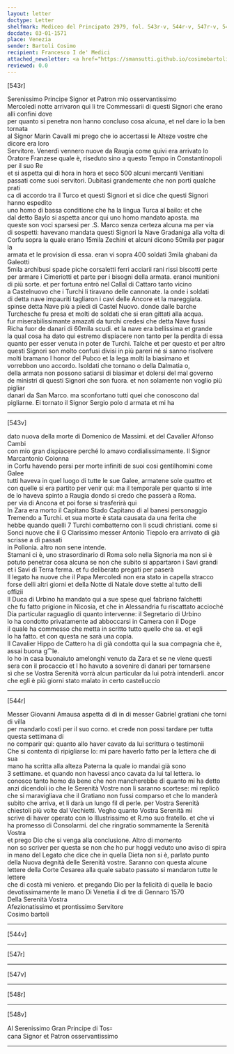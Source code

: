```yaml
---
layout: letter
doctype: Letter
shelfmark: Mediceo del Principato 2979, fol. 543r-v, 544r-v, 547r-v, 548r-v
docdate: 03-01-1571
place: Venezia
sender: Bartoli Cosimo
recipient: Francesco I de' Medici
attached_newsletter: <a href="https://smansutti.github.io/cosimobartoli/texts/3080_224/">3080_224</a>
reviewed: 0.0
---
```


[543r]  
  
  
Serenissimo Principe Signor et Patron mio osservantissimo  
Mercoledi notte arrivaron qui li tre Commessarii di questi Signori che erano alli confini dove  
per quanto si penetra non hanno concluso cosa alcuna, et nel dare io la ben tornata  
al Signor Marin Cavalli mi prego che io accertassi le Alteze vostre che dicore era loro  
Servitore. Venerdì vennero nuove da Raugia come quivi era arrivato lo  
Oratore Franzese quale è, riseduto sino a questo Tempo in Constantinopoli per il suo Re  
et si aspetta qui di hora in hora et seco 500 alcuni mercanti Venitiani  
passati come suoi servitori. Dubitasi grandemente che non porti qualche prati  
ca di accordo tra il Turco et questi Signori et si dice che questi Signori hanno espedito  
uno homo di bassa conditione che ha la lingua Turca al bailo: et che  
dal detto Baylo si aspetta ancor qui uno homo mandato aposta. ma  
queste son voci sparsesi per .S. Marco senza certeza alcuna ma per via  
di sospetti: havevano mandata questi Signori la Nave Gradaniga alla volta di  
Corfu sopra la quale erano 15mila Zechini et alcuni dicono 50mila per pagar la  
armata et le provision di essa. eran vi sopra 400 soldati 3mila ghabani da Galeotti  
5mila archibusi spade piche corsaletti ferri acciarii rani rissi biscotti perte  
per armare i Cimeriotti et parte per i bisogni della armata. eranoi munitioni  
di più sorte. et per fortuna entrò nel Callal di Cattaro tanto vicino  
a Castelnuovo che i Turchi li tiravano delle cannonate. la onde i soldati  
di detta nave impauriti tagliaron i cavi delle Ancore et la mareggiata.  
spinse detta Nave più a piedi di Castel Nuovo. donde dalle barche  
Turchesche fu presa et molti de soldati che si eran gittati alla acqua.  
fur miserabilissimante amazati da turchi credesi che detta Nave fussi  
Richa fuor de danari di 60mila scudi. et la nave era bellissima et grande  
la qual cosa ha dato qui estremo dispiacere non tanto per la perdita di essa  
quanto per esser venuta in poter de Turchi. Talche et per questo et per altro  
questi Signori son molto confusi divisi in più pareri né si sanno risolvere  
molti bramano l honor del Pubco et la lega molti la biasimano et  
vorrebbon uno accordo. Isoldati che tornano o della Dalmatia o,  
della armata non possono satiarsi di biasimar et dolersi del mal governo  
de ministri di questi Signori che son fuora. et non solamente non voglio più pigliar  
danari da San Marco. ma sconfortano tutti quei che conoscono dal  
pigliarne. Ei tornato il Signor Sergio polo d armata et mi ha  
  
---  

[543v]  
  
  
dato nuova della morte di Domenico de Massimi. et del Cavalier Alfonso Cambi  
con mio gran dispiacere perché lo amavo cordialissimamente. Il Signor Marcantonio Colonna  
in Corfu havendo persi per morte infiniti de suoi cosi gentilhomini come Galee  
tutti haveva in quel luogo di tutte le sue Galee, armatene sole quattro et  
con quelle si era partito per venir qui: ma il temporale per quanto si inte  
de lo haveva spinto a Raugia dondo si credo che passerà a Roma.  
per via di Ancona et poi forse si trasferirà qui  
In Zara era morto il Capitano Stado Capitano di al banesi personaggio  
Tremendo a Turchi. et sua morte è stata causata da una ferita che  
hebbe quando quelli 7 Turchi combatterno con li scudi christiani. come si  
Sonci nuove che il G Clarissimo messer Antonio Tiepolo era arrivato di già  
scrisse a dì passati  
in Pollonia. altro non sene intende.  
Stamani ci è, uno strasordinario di Roma solo nella Signoria ma non si è  
potuto penetrar cosa alcuna se non che subito si appartaron i Savi grandi  
et i Savi di Terra ferma. et fu deliberato pregati per paserà  
Il legato ha nuove che il Papa Mercoledi non era stato in capella stracco  
forse delli altri giorni et della Notte di Natale dove stette al tutto delli  
offizii  
Il Duca di Urbino ha mandato qui a sue spese quel fabriano falchetti  
che fu fatto prigione in Nicosia, et che in Alessandria fu riscattato accioché  
Dia particular raguaglio di quanto intervenne: il Segretario di Urbino  
lo ha condotto privatamente ad abboccarsi in Camera con il Doge  
il quale ha commesso che metta in scritto tutto quello che sa. et egli  
lo ha fatto. et con questa ne sarà una copia.  
Il Cavalier Hippo de Cattero ha di già condotta qui la sua compagnia che è,  
assai buona g⁀le.  
Io ho in casa buonaiuto amelonghi venuto da Zara et se ne viene questi  
sera con il procaccio et l ho havuto a sovenire di danari per tornarsene  
sì che se Vostra Serenità vorrà alcun particular da lui potrà intenderli. ancor  
che egli è più giorni stato malato in certo castelluccio  
  
---  

[544r]  
  
  
Messer Giovanni Amausa aspetta di dì in di messer Gabriel gratiani che torni di villa  
per mandarlo costì per il suo corno. et crede non possi tardare per tutta questa settimana di  
no comparir qui: quanto allo haver cavato da lui scrittura o testimonii  
Che si contenta di ripigliarse lo: mi pare haverlo fatto per la lettera che di sua  
mano ha scritta alla alteza Paterna la quale io mandai già sono  
3 settimane. et quando non havessi anco cavata da lui tal lettera. lo  
conosco tanto homo da bene che non mancherebbe di quanto mi ha detto  
anzi dicendoli io che le Serenità Vostre non li saranno scortese: mi replicò  
che si maravigliava che il Gratiano non fussi comparso et che lo manderà  
subito che arriva, et li darà un lungo fil di perle. per Vostra Serenità  
chiestoli più volte dal Vechietti. Vegho quanto Vostra Serenità mi  
scrive di haver operato con lo Illustrissimo et R.mo suo fratello. et che vi  
ha promesso di Consolarmi. del che ringratio sommamente la Serenità Vostra  
et prego Dio che si venga alla conclusione. Altro di momento  
non so scriver per questa se non che ho pur hoggi veduto uno aviso di spira  
in mano del Legato che dice che in quella Dieta non si è, parlato punto  
della Nuova degnità delle Serenità vostre. Saranno con questa alcune  
lettere della Corte Cesarea alla quale sabato passato si mandaron tutte le lettere  
che di costà mi veniero. et pregando Dio per la felicità di quella le bacio  
devotissimamente le mano Di Venetia il di tre di Gennaro 1570  
Della Serenità Vostra  
Afezionatissimo et prontissimo Servitore  
Cosimo bartoli  
  
---  

[544v]  
  
  
  
---  

[547r]  
  
  
  
---  

[547v]  
  
  
  
---  

[548r]  
  
  
  
---  

[548v]  
  
  
Al Serenissimo Gran Principe di Tos꞊  
cana Signor et Patron osservantissimo  
  
---  

